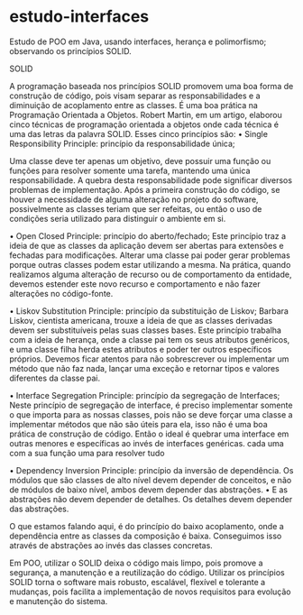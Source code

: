 # estudo-interfaces
Estudo de POO em Java, usando interfaces, herança e polimorfismo; observando os princípios SOLID.

SOLID

A programação baseada nos princípios SOLID promovem uma boa forma de construção de código, pois visam separar as responsabilidades e a diminuição de acoplamento entre as classes. É uma boa prática na Programação Orientada a Objetos.
Robert Martin, em um artigo, elaborou cinco técnicas de programação orientada a objetos onde cada técnica é uma das letras da palavra SOLID. Esses cinco princípios são:
•	Single Responsibility Principle: princípio da responsabilidade única;
  		
 					 
Uma classe deve ter apenas um objetivo, deve possuir uma função ou funções para resolver somente uma tarefa, mantendo uma única responsabilidade. A quebra desta responsabilidade pode significar diversos problemas de implementação. Após a primeira construção do código, se houver a necessidade de alguma alteração no projeto do software, possivelmente as classes teriam que ser refeitas, ou então o uso de condições seria utilizado para distinguir o ambiente em si.




•	Open Closed Principle: princípio do aberto/fechado;
Este princípio traz a ideia de que as classes da aplicação devem ser abertas para extensões e fechadas para modificações.
Alterar uma classe pai poder gerar problemas porque outras classes podem estar utilizando a mesma. 
Na prática, quando realizamos alguma alteração de recurso ou de comportamento da entidade, devemos estender este novo recurso e comportamento e não fazer alterações no código-fonte.

   
   


•	Liskov Substitution Principle: princípio da substituição de Liskov;
Barbara Liskov, cientista americana, trouxe a ideia de que as classes derivadas devem ser substituíveis pelas suas classes bases.
Este princípio trabalha com a ideia de herança, onde a classe pai tem os seus atributos genéricos, e uma classe filha herda estes atributos e poder ter outros específicos próprios.
Devemos ficar atentos para não sobrescrever ou implementar um método que não faz nada, lançar uma exceção e retornar tipos e valores diferentes da classe pai.


  

•	Interface Segregation Principle: princípio da segregação de Interfaces;
Neste princípio de segregação de interface, é preciso implementar somente o que importa para as nossas classes, pois não se deve forçar uma classe a implementar métodos que não são úteis para ela, isso não é uma boa prática de construção de código.
Então o ideal é quebrar uma interface em outras menores e específicas ao invés de interfaces genéricas.
 cada uma com a sua função 
 	 	uma para resolver tudo  


•	Dependency Inversion Principle: princípio da inversão de dependência.
Os módulos que são classes de alto nível devem depender de conceitos, e não de módulos de baixo nível, ambos devem depender das abstrações.
•	E as abstrações não devem depender de detalhes. Os detalhes devem depender das abstrações.

O que estamos falando aqui, é do princípio do baixo acoplamento, onde a dependência entre as classes da composição é baixa. Conseguimos isso através de abstrações ao invés das classes concretas.

          


Em POO, utilizar o SOLID deixa o código mais limpo, pois promove a segurança, a manutenção e a reutilização do código.
Utilizar os princípios SOLID torna o software mais robusto, escalável, flexível e tolerante a mudanças, pois facilita a implementação de novos requisitos para evolução e manutenção do sistema.

